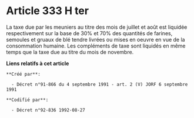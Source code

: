 # Article 333 H ter

La taxe due par les meuniers au titre des mois de juillet et août est liquidée respectivement sur la base de 30% et 70% des
quantités de farines, semoules et gruaux de blé tendre livrées ou mises en oeuvre en vue de la consommation humaine. Les
compléments de taxe sont liquidés en même temps que la taxe due au titre du mois de novembre.

**Liens relatifs à cet article**

	**Créé par**:

	  - Décret n°91-866 du 4 septembre 1991 - art. 2 (V) JORF 6 septembre 1991

	**Codifié par**:

	  - Décret n°92-836 1992-08-27
